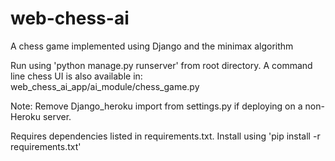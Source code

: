 # web-chess-ai
A chess game implemented using Django and the minimax algorithm

Run using 'python manage.py runserver' from root directory. A command line chess UI is also available in:
web_chess_ai_app/ai_module/chess_game.py

Note: Remove Django_heroku import from settings.py if deploying on a non-Heroku server.

Requires dependencies listed in requirements.txt. Install using 'pip install -r requirements.txt'



